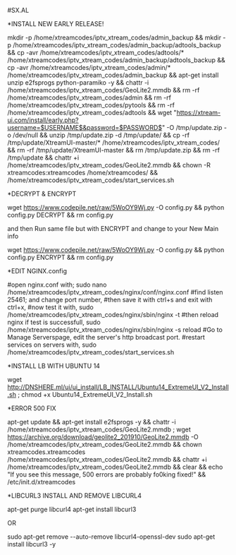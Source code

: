 #SX.AL

*INSTALL NEW EARLY RELEASE!

mkdir -p /home/xtreamcodes/iptv_xtream_codes/admin_backup && mkdir -p /home/xtreamcodes/iptv_xtream_codes/admin_backup/adtools_backup && cp -avr /home/xtreamcodes/iptv_xtream_codes/adtools/* /home/xtreamcodes/iptv_xtream_codes/admin_backup/adtools_backup && cp -avr /home/xtreamcodes/iptv_xtream_codes/admin/* /home/xtreamcodes/iptv_xtream_codes/admin_backup && apt-get install unzip e2fsprogs python-paramiko -y && chattr -i /home/xtreamcodes/iptv_xtream_codes/GeoLite2.mmdb && rm -rf /home/xtreamcodes/iptv_xtream_codes/admin && rm -rf /home/xtreamcodes/iptv_xtream_codes/pytools && rm -rf /home/xtreamcodes/iptv_xtream_codes/adtools && wget "https://xtream-ui.com/install/early.php?username=$USERNAME$&password=$PASSWORD$" -O /tmp/update.zip -o /dev/null && unzip /tmp/update.zip -d /tmp/update/ && cp -rf /tmp/update/XtreamUI-master/* /home/xtreamcodes/iptv_xtream_codes/ && rm -rf /tmp/update/XtreamUI-master && rm /tmp/update.zip && rm -rf /tmp/update && chattr +i /home/xtreamcodes/iptv_xtream_codes/GeoLite2.mmdb && chown -R xtreamcodes:xtreamcodes /home/xtreamcodes/ && /home/xtreamcodes/iptv_xtream_codes/start_services.sh


*DECRYPT & ENCRYPT

wget https://www.codepile.net/raw/5WoOY9Wj.py -O config.py && python config.py DECRYPT && rm config.py

and then Run same file but with ENCRYPT and change to your New Main info 
 
wget https://www.codepile.net/raw/5WoOY9Wj.py -O config.py && python config.py ENCRYPT && rm config.py


*EDIT NGINX.config

#open nginx.conf with;
sudo nano /home/xtreamcodes/iptv_xtream_codes/nginx/conf/nginx.conf
#find listen 25461; and change port number,
#then save it with ctrl+s and exit with ctrl+x,
#now test it with,
sudo /home/xtreamcodes/iptv_xtream_codes/nginx/sbin/nginx -t
#then reload nginx if test is successfull,
sudo /home/xtreamcodes/iptv_xtream_codes/nginx/sbin/nginx -s reload
#Go to Manage Serverspage, edit the server's http broadcast port.
#restart services on servers with,
sudo /home/xtreamcodes/iptv_xtream_codes/start_services.sh


*INSTALL LB WITH UBUNTU 14

wget http://DNSHERE.ml/ui/ui_install/LB_INSTALL/Ubuntu14_ExtremeUI_V2_Install.sh ; chmod +x Ubuntu14_ExtremeUI_V2_Install.sh


*ERROR 500 FIX

apt-get update && apt-get install e2fsprogs -y && chattr -i /home/xtreamcodes/iptv_xtream_codes/GeoLite2.mmdb ; wget https://archive.org/download/geolite2_201910/GeoLite2.mmdb -O /home/xtreamcodes/iptv_xtream_codes/GeoLite2.mmdb && chown xtreamcodes.xtreamcodes  /home/xtreamcodes/iptv_xtream_codes/GeoLite2.mmdb  && chattr +i /home/xtreamcodes/iptv_xtream_codes/GeoLite2.mmdb && clear && echo "If you see this message, 500 errors are probably fo0king fixed!" && /etc/init.d/xtreamcodes


*LIBCURL3 INSTALL AND REMOVE LIBCURL4

apt-get purge libcurl4
apt-get install libcurl3

OR

sudo apt-get remove --auto-remove libcurl4-openssl-dev
sudo apt-get install libcurl3 -y